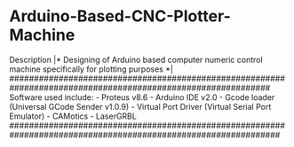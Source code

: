 # Arduino-Based-CNC-Plotter-Machine
Description
|* Designing of Arduino based computer numeric control machine specifically for plotting purposes *|
#############################################################################################################
Software used include:
        - Proteus v8.6
        - Arduino IDE v2.0
        - Gcode loader (Universal GCode Sender v1.0.9)
        - Virtual Port Driver (Virtual Serial Port Emulator)
        - CAMotics
        - LaserGRBL 
###############################################################################################################

